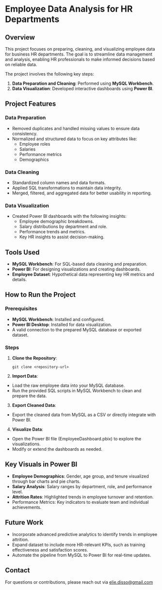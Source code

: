 # Employee Data Analysis for HR Departments

## Overview

This project focuses on preparing, cleaning, and visualizing employee data for business HR departments. The goal is to streamline data management and analysis, enabling HR professionals to make informed decisions based on reliable data.

The project involves the following key steps:
1. **Data Preparation and Cleaning**: Performed using **MySQL Workbench**.
2. **Data Visualization**: Developed interactive dashboards using **Power BI**.


## Project Features

### Data Preparation
- Removed duplicates and handled missing values to ensure data consistency.
- Normalized and structured data to focus on key attributes like:
  - Employee roles
  - Salaries
  - Performance metrics
  - Demographics

### Data Cleaning
- Standardized column names and data formats.
- Applied SQL transformations to maintain data integrity.
- Merged, filtered, and aggregated data for better usability in reporting.

### Data Visualization
- Created Power BI dashboards with the following insights:
  - Employee demographic breakdowns.
  - Salary distributions by department and role.
  - Performance trends and metrics.
  - Key HR insights to assist decision-making.

## Tools Used

- **MySQL Workbench**: For SQL-based data cleaning and preparation.
- **Power BI**: For designing visualizations and creating dashboards.
- **Employee Dataset**: Hypothetical data representing key HR metrics and details.

## How to Run the Project

### Prerequisites
- **MySQL Workbench**: Installed and configured.
- **Power BI Desktop**: Installed for data visualization.
- A valid connection to the prepared MySQL database or exported dataset.

### Steps
1. **Clone the Repository**:
   ```
   git clone <repository-url>
   ```


3. **Import Data**:
- Load the raw employee data into your MySQL database.
- Run the provided SQL scripts in MySQL Workbench to clean and prepare the data.
  
3. **Export Cleaned Data**:
- Export the cleaned data from MySQL as a CSV or directly integrate with Power BI.
  
4. **Visualize Data**:
- Open the Power BI file (EmployeeDashboard.pbix) to explore the visualizations.
- Modify or extend the dashboards as needed.

## Key Visuals in Power BI

- **Employee Demographics**: Gender, age group, and tenure visualized through bar charts and pie charts.
- **Salary Analysis**: Salary ranges by department, role, and performance level.
- **Attrition Rates**: Highlighted trends in employee turnover and retention.
- Performance Metrics: Key indicators to evaluate team and individual achievements.

## Future Work

- Incorporate advanced predictive analytics to identify trends in employee attrition.
- Expand dataset to include more HR-relevant KPIs, such as training effectiveness and satisfaction scores.
- Automate the pipeline from MySQL to Power BI for real-time updates.

## Contact

For questions or contributions, please reach out via elie.disso@gmail.com
